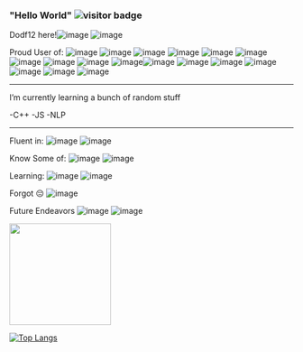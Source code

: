 ### "Hello World" ![visitor badge](https://visitor-badge.glitch.me/badge?page_id=Dodf12.visitor-badge&left_color=orange&right_color=green&left_text=Visitors)

Dodf12 here!![image](https://user-images.githubusercontent.com/87663453/193499722-ef9f38a0-7ad3-4a1e-a7fa-225a64f54cef.png) ![image](https://user-images.githubusercontent.com/87663453/193499767-aa9d0bb4-be31-4cbe-828b-c3c837a1f85d.png)


Proud User of:
![image](https://img.shields.io/badge/Vivaldi-EF3939?style=for-the-badge&logo=Vivaldi&logoColor=white)
![image](https://img.shields.io/badge/GIT-E44C30?style=for-the-badge&logo=git&logoColor=white) ![image](https://img.shields.io/badge/windows%20terminal-4D4D4D?style=for-the-badge&logo=windows%20terminal&logoColor=white) ![image](https://img.shields.io/badge/Visual_Studio_Code-0078D4?style=for-the-badge&logo=visual%20studio%20code&logoColor=white) ![image](	https://img.shields.io/badge/Coursera-0056D2?style=for-the-badge&logo=Coursera&logoColor=white) ![image](https://img.shields.io/badge/Duolingo-58CC02?style=for-the-badge&logo=Duolingo&logoColor=white) ![image](https://img.shields.io/badge/blender-%23F5792A.svg?style=for-the-badge&logo=blender&logoColor=white) ![image](https://img.shields.io/badge/MongoDB-4EA94B?style=for-the-badge&logo=mongodb&logoColor=white) ![image](	https://img.shields.io/badge/Vercel-000000?style=for-the-badge&logo=vercel&logoColor=white) ![image](	https://img.shields.io/badge/Spotify-1ED760?&style=for-the-badge&logo=spotify&logoColor=white)![image](	https://img.shields.io/badge/Microsoft-666666?style=for-the-badge&logo=microsoft&logoColor=white) ![image](https://img.shields.io/badge/Medium-12100E?style=for-the-badge&logo=medium&logoColor=white) ![image](https://img.shields.io/badge/Linux-FCC624?style=for-the-badge&logo=linux&logoColor=black) ![image](https://img.shields.io/badge/GitHub-100000?style=for-the-badge&logo=github&logoColor=white) ![image](https://img.shields.io/badge/Kaggle-20BEFF?style=for-the-badge&logo=Kaggle&logoColor=white) ![image](https://img.shields.io/badge/LinkedIn-0077B5?style=for-the-badge&logo=linkedin&logoColor=white) ![image](https://img.shields.io/badge/Reddit-FF4500?style=for-the-badge&logo=reddit&logoColor=white)
 

_________________________________________________________________________________________________________________________________________________________________________
I’m currently learning a bunch of random stuff

-C++
-JS
-NLP

_________________________________________________________________________________________________________________________________________________________________________

Fluent in:
![image](https://img.shields.io/badge/Python-3776AB?style=for-the-badge&logo=python&logoColor=white) ![image](https://img.shields.io/badge/Java-ED8B00?style=for-the-badge&logo=openjdk&logoColor=white)


Know Some of:
![image](	https://img.shields.io/badge/C%2B%2B-00599C?style=for-the-badge&logo=c%2B%2B&logoColor=white) ![image](https://img.shields.io/badge/HTML-239120?style=for-the-badge&logo=html5&logoColor=white)


Learning:
![image](https://img.shields.io/badge/CSS-239120?&style=for-the-badge&logo=css3&logoColor=white) ![image](	https://img.shields.io/badge/JavaScript-F7DF1E?style=for-the-badge&logo=javascript&logoColor=black)

Forgot 😔
![image](https://img.shields.io/badge/Go-00ADD8?style=for-the-badge&logo=go&logoColor=white)

Future Endeavors
![image](https://img.shields.io/badge/Vue.js-35495E?style=for-the-badge&logo=vue.js&logoColor=4FC08D) ![image](https://img.shields.io/badge/C-00599C?style=for-the-badge&logo=c&logoColor=white)

<img height="180em" src="https://github-readme-stats.vercel.app/api?username=Dodf12&show_icons=true&hide_border=true&&count_private=true&include_all_commits=true" />

[![Top Langs](https://github-readme-stats.vercel.app/api/top-langs/?username=Dodf12)](https://github.com/Dodf12/github-readme-stats)

<!--
**Dodf12/Dodf12** is a ✨ _special_ ✨ repository because its `README.md` (this file) appears on your GitHub profile.

Here are some ideas to get you started:

- 🔭 I’m currently working on ...
- 🌱 I’m currently learning ...
- 👯 I’m looking to collaborate on ...
- 🤔 I’m looking for help with ...
- 💬 Ask me about ...
- 📫 How to reach me: ...
- 😄 Pronouns: ...
- ⚡ Fun fact: ...
-->
